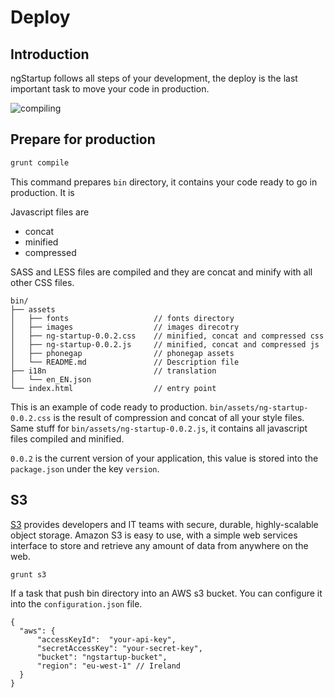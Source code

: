 # Deploy

## Introduction

ngStartup follows all steps of your development, the deploy is the last important task to move your code in production.

![compiling](http://ngstartup.corleycloud.com/assets/images/ngstartup09.png)


## Prepare for production
```bash
grunt compile
```
This command prepares `bin` directory, it contains your code ready to go in production. It is

Javascript files are
* concat
* minified
* compressed

SASS and LESS files are compiled and they are concat and minify with all other CSS files.

```
bin/
├── assets
│   ├── fonts                   // fonts directory
│   ├── images                  // images direcotry
│   ├── ng-startup-0.0.2.css    // minified, concat and compressed css
│   ├── ng-startup-0.0.2.js     // minified, concat and compressed js
│   ├── phonegap                // phonegap assets
│   └── README.md               // Description file
├── i18n                        // translation
│   └── en_EN.json
└── index.html                  // entry point
```
This is an example of code ready to production.
`bin/assets/ng-startup-0.0.2.css` is the result of compression and concat of all your style files.  
Same stuff for `bin/assets/ng-startup-0.0.2.js`, it contains all javascript files compiled and minified.

`0.0.2` is the current version of your application, this value is stored into the `package.json` under the key `version`.

## S3
[S3](https://aws.amazon.com/s3/?nc1=h_ls) provides developers and IT teams with secure, durable, highly-scalable object storage. Amazon S3 is easy to use, with a simple web services interface to store and retrieve any amount of data from anywhere on the web.
```
grunt s3
```
If a task that push bin directory into an AWS s3 bucket. You can configure it into the `configuration.json` file.

```
{
  "aws": {
      "accessKeyId":  "your-api-key",
      "secretAccessKey": "your-secret-key",
      "bucket": "ngstartup-bucket",
      "region": "eu-west-1" // Ireland
  }
}
```
